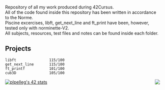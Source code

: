 Repository of all my work produced during 42Cursus.<br>
All of the code found inside this repository has been written in accordance to the Norme.<br>Piscine excercises, libft, get_next_line and ft_print have been, however, tested only with norminette-V2.<br>
All subjects, resources, test files and notes can be found inside each folder. 
## Projects
```
libft               115/100
get_next_line       115/100
ft_printf           101/100
cub3D               105/100
```

[![plpelleg's 42 stats](https://badge42.herokuapp.com/api/stats/plpelleg)](https://github.com/JaeSeoKim/badge42)
<img align="right" src="https://user-images.githubusercontent.com/56682470/110169135-8748f900-7df8-11eb-9a5c-adcbd039da29.png"><br>
